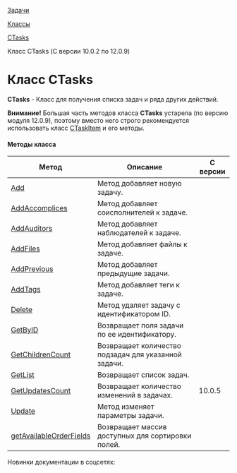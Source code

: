[Задачи](/api_help/tasks/index.php)

[Классы](/api_help/tasks/classes/index.php)

[CTasks](/api_help/tasks/classes/ctasks/index.php)

Класс CTasks (С версии 10.0.2 по 12.0.9)

Класс CTasks
============

**CTasks** - Класс для получения списка задач и ряда других действий.

**Внимание!** Большая часть методов класса **CTasks** устарела (по версию модуля 12.0.9), поэтому вместо него строго рекомендуется использовать класс [CTaskItem](/api_help/tasks/classes/ctaskitem/index.php) и его методы.

#### Методы класса

| Метод | Описание | С версии |
| --- | --- | --- |
| [Add](/api_help/tasks/classes/ctasks/add.php) | Метод добавляет новую задачу. |  |
| [AddAccomplices](/api_help/tasks/classes/ctasks/addaccomplices.php) | Метод добавляет соисполнителей к задаче. |  |
| [AddAuditors](/api_help/tasks/classes/ctasks/addauditors.php) | Метод добавляет наблюдателей к задаче. |  |
| [AddFiles](/api_help/tasks/classes/ctasks/addfiles.php) | Метод добавляет файлы к задаче. |  |
| [AddPrevious](/api_help/tasks/classes/ctasks/addprevious.php) | Метод добавляет предыдущие задачи. |  |
| [AddTags](/api_help/tasks/classes/ctasks/addtags.php) | Метод добавляет теги к задаче. |  |
| [Delete](/api_help/tasks/classes/ctasks/delete.php) | Метод удаляет задачу с идентификатором ID. |  |
| [GetByID](/api_help/tasks/classes/ctasks/getbyid.php) | Возвращает поля задачи по ее идентификатору. |  |
| [GetChildrenCount](/api_help/tasks/classes/ctasks/getchildrencount.php) | Возвращает количество подзадач для указанной задачи. |  |
| [GetList](/api_help/tasks/classes/ctasks/getlist.php) | Возвращает список задач. |  |
| [GetUpdatesCount](/api_help/tasks/classes/ctasks/getupdatescount.php) | Возвращает количество изменений в задачах. | 10.0.5 |
| [Update](/api_help/tasks/classes/ctasks/update.php) | Метод изменяет параметры задачи. |  |
| [getAvailableOrderFields](/api_help/tasks/classes/ctasks/getavailableorderfields.php) | Возвращает массив доступных для сортировки полей. |  |

Новинки документации в соцсетях: